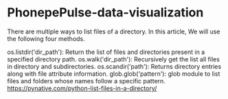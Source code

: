 # PhonepePulse-data-visualization
There are multiple ways to list files of a directory. In this article, We will use the following four methods.

  os.listdir('dir_path'): Return the list of files and directories present in a specified directory path.
  os.walk('dir_path'): Recursively get the list all files in directory and subdirectories.
  os.scandir('path'): Returns directory entries along with file attribute information.
  glob.glob('pattern'): glob module to list files and folders whose names follow a specific pattern.
  https://pynative.com/python-list-files-in-a-directory/
